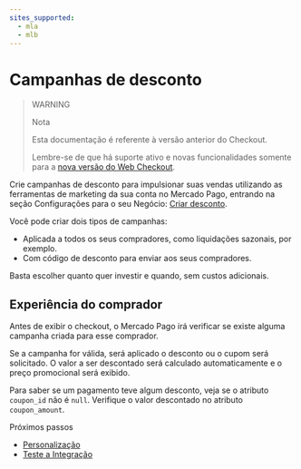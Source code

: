 ```yaml
---
sites_supported:
  - mla
  - mlb
---
```


# Campanhas de desconto

> WARNING
>
> Nota
>
> Esta documentação é referente à versão anterior do Checkout.
>
> Lembre-se de que há suporte ativo e novas funcionalidades somente para a [nova versão do Web Checkout](https://www.mercadopago.com.br/developers/pt/guides/payments/web-payment-checkout/introduction/).

Crie campanhas de desconto para impulsionar suas vendas utilizando as ferramentas de marketing da sua conta no Mercado Pago, entrando na seção Configurações para o seu Negócio: [Criar desconto](https://www.mercadopago.com.ar/campaigns/create).

Você pode criar dois tipos de campanhas:

* Aplicada a todos os seus compradores, como liquidações sazonais, por exemplo.
* Com código de desconto para enviar aos seus compradores.

Basta escolher quanto quer investir e quando, sem custos adicionais.

## Experiência do comprador

Antes de exibir o checkout, o Mercado Pago irá verificar se existe alguma campanha criada para esse comprador.

Se a campanha for válida, será aplicado o desconto ou o cupom será solicitado. O valor a ser descontado será calculado automaticamente e o preço promocional será exibido.

Para saber se um pagamento teve algum desconto, veja se o atributo `coupon_id` não é `null`. Verifique o valor descontado no atributo `coupon_amount`.

Próximos passos

* [Personalização](https://www.mercadopago.com.ar/developers/pt/guides/payments/web-payment-checkout/v1/personalization/)
* [Teste a Integração](https://www.mercadopago.com.ar/developers/pt/guides/payments/web-payment-checkout/v1/testing/)
